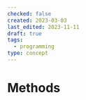 ```yaml
---
checked: false
created: 2023-03-03
last_edited: 2023-11-11
draft: true
tags:
  - programming
type: concept
---
```

# Methods
